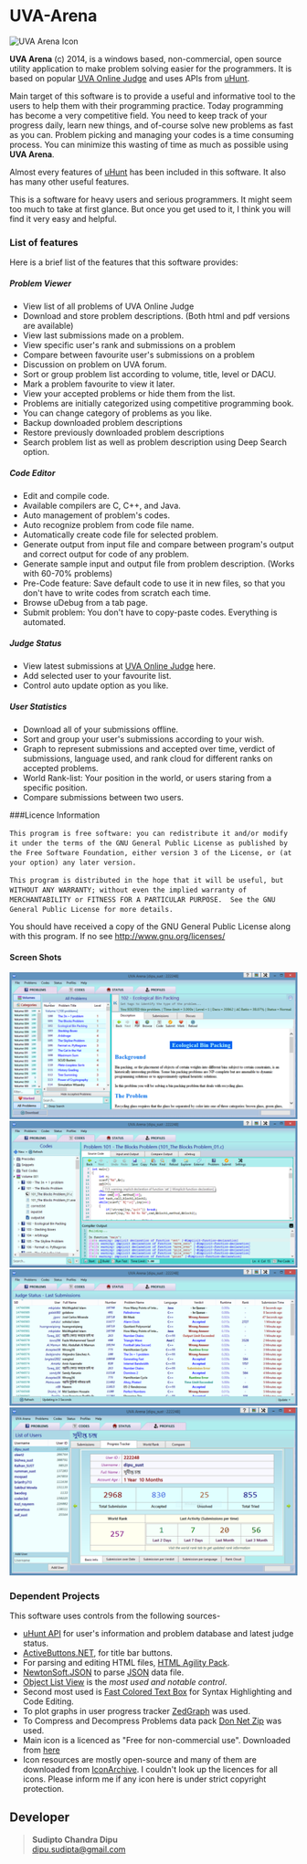 # UVA-Arena

![UVA Arena Icon](Images/Main.ico)

**UVA Arena** (c) 2014, is a windows based, non-commercial, open source utility application to make problem solving easier for the programmers. It is based on popular [UVA Online Judge](http://uva.onlinejudge.org/) and uses APIs from [uHunt](http://uhunt.felix-halim.net/). 

Main target of this software is to provide a useful and informative tool to the users to help them with their programming practice. Today programming has become a very competitive field. You need to keep track of your progress daily, learn new things, and of-course solve new problems as fast as you can. Problem picking and managing your codes is a time consuming process. You can minimize this wasting of time as much as possible using **UVA Arena**. 

Almost every features of [uHunt](http://uhunt.felix-halim.net/) has been included in this software. It also has many other useful features.  

This is a software for heavy users and serious programmers. It might seem too much to take at first glance. But once you get used to it, I think you will find it very easy and helpful.

### List of features 

Here is a brief list of the features that this software provides:   

##### Problem Viewer 
* View list of all problems of UVA Online Judge
* Download and store problem descriptions. (Both html and pdf versions are available) 
* View last submissions made on a problem.
* View specific user's rank and submissions on a problem
* Compare between favourite user's submissions on a problem
* Discussion on problem on UVA forum.
* Sort or group problem list according to volume, title, level or DACU.
* Mark a problem favourite to view it later.
* View your accepted problems or hide them from the list.
* Problems are initially categorized using competitive programming book.
* You can change category of problems as you like.
* Backup downloaded problem descriptions
* Restore previously downloaded problem descriptions
* Search problem list as well as problem description using Deep Search option. 

##### Code Editor
* Edit and compile code.
* Available compilers are C, C++, and Java. 
* Auto management of problem's codes.
* Auto recognize problem from code file name.
* Automatically create code file for selected problem.
* Generate output from input file and compare between program's output and correct output for code of any problem.
* Generate sample input and output file from problem description. (Works with 60-70% problems) 
* Pre-Code feature: Save default code to use it in new files, so that you don't have to write codes from scratch each time.
* Browse uDebug from a tab page.
* Submit problem: You don't have to copy-paste codes. Everything is automated. 

##### Judge Status
* View latest submissions at [UVA Online Judge](http://uva.onlinejudge.org/) here.
* Add selected user to your favourite list.
* Control auto update option as you like. 

##### User Statistics
* Download all of your submissions offline.
* Sort and group your user's submissions according to your wish.
* Graph to represent submissions and accepted over time, verdict of submissions, language used, and rank cloud for different ranks on accepted problems.
* World Rank-list: Your position in the world, or users staring from a specific position.
* Compare submissions between two users.  

###Licence Information

`This program is free software: you can redistribute it and/or modify it under the terms of the GNU General Public License as published by the Free Software Foundation, either version 3 of the License, or (at your option) any later version.`

`This program is distributed in the hope that it will be useful, but WITHOUT ANY WARRANTY; without even the implied warranty of MERCHANTABILITY or FITNESS FOR A PARTICULAR PURPOSE.  See the GNU General Public License for more details.`

You should have received a copy of the GNU General Public License along with this program. If no see <http://www.gnu.org/licenses/> 

#### Screen Shots 
![Problems](https://github.com/dipu-bd/UVA-Arena/blob/master/Images/wiki/problems.png) 
![Codes](https://github.com/dipu-bd/UVA-Arena/blob/master/Images/wiki/codes.PNG) 
![Judge Status](https://github.com/dipu-bd/UVA-Arena/blob/master/Images/wiki/judge_status.png) 
![User Status](https://github.com/dipu-bd/UVA-Arena/blob/master/Images/wiki/user_status.PNG) 


### Dependent Projects  
This software uses controls from the following sources-  
* [uHunt API](http://uhunt.felix-halim.net/api) for user's information and problem database and latest judge status. 
* [ActiveButtons.NET](https://github.com/TheCodeKing/ActiveButtons.Net), for title bar buttons.
* For parsing and editing HTML files, [HTML Agility Pack](http://htmlagilitypack.codeplex.com/). 
* [NewtonSoft.JSON](http://james.newtonking.com/json) to parse [JSON](http://en.wikipedia.org/wiki/JSON) data file. 
* [Object List View](http://objectlistview.sourceforge.net/cs/index.html) is the _most used and notable control_. 
* Second most used is [Fast Colored Text Box](https://github.com/PavelTorgashov/FastColoredTextBox) for Syntax Highlighting and Code Editing.  
* To plot graphs in user progress tracker [ZedGraph](http://sourceforge.net/projects/zedgraph/) was used. 
* To Compress and Decompress Problems data pack [Don Net Zip](https://github.com/eropple/dotnetzip) was used. 
* Main icon is a licenced as "Free for non-commercial use". Downloaded from [here](http://www.iconarchive.com/show/stark-icons-by-fruityth1ng/Applications-icon.html)  
* Icon resources are mostly open-source and many of them are downloaded from [IconArchive](http://www.iconarchive.com/). I couldn't look up the licences for all icons. Please inform me if any icon here is under strict copyright protection.

## Developer  
> __Sudipto Chandra Dipu__  
> <dipu.sudipta@gmail.com> 

